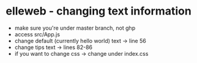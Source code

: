 # elleweb - changing text information 
* make sure you're under master branch, not ghp
* access src/App.js
* change default (currently hello world) text -> line 56
* change tips text -> lines 82-86
* if you want to change css -> change under index.css
